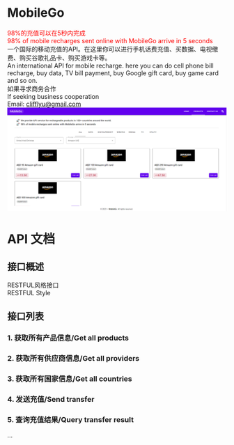 # MobileGo
<font color="red">98%的充值可以在5秒内完成</font><br>
<font color="red">98% of mobile recharges sent online with MobileGo arrive in 5 seconds</font><br>
一个国际的移动充值的API。在这里你可以进行手机话费充值、买数据、电视缴费、购买谷歌礼品卡、购买游戏卡等。<br>
An international API for mobile recharge. here you can do cell phone bill recharge, buy data, TV bill payment, buy Google gift card, buy game card and so on.<br>
如果寻求商务合作<br>
If seeking business cooperation<br>
Email: clifflyu@gmail.com
![示例图片](./demo.png)
# API 文档

## 接口概述

RESTFUL风格接口<br>
RESTFUL Style

## 接口列表

### 1. 获取所有产品信息/Get all products

### 2. 获取所有供应商信息/Get all providers

### 3. 获取所有国家信息/Get all countries

### 4. 发送充值/Send transfer

### 5. 查询充值结果/Query transfer result
...
